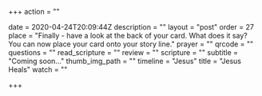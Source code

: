 +++
action = ""

date = 2020-04-24T20:09:44Z
description = ""
layout = "post"
order = 27
place = "Finally - have a look at the back of your card. What does it say? You can now place your card onto your story line."
prayer = ""
qrcode = ""
questions = ""
read_scripture = ""
review = ""
scripture = ""
subtitle = "Coming soon…"
thumb_img_path = ""
timeline = "Jesus"
title = "Jesus Heals"
watch = ""

+++
